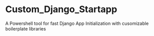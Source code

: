 # Custom_Django_Startapp
A Powershell tool for fast Django App Initialization with cusomizable boilerplate libraries
